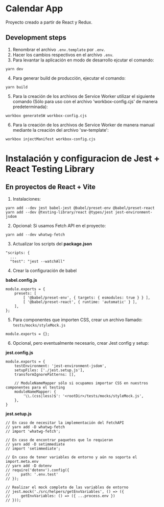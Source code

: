 # Calendar App

Proyecto creado a partir de React y Redux.

## Development steps

1. Renombrar el archivo `.env.template` por `.env`.
2. Hacer los cambios respectivos en el archivo `.env`.
3. Para levantar la aplicación en modo de desarrollo ejcutar el comando:

```
yarn dev
```

4. Para generar build de producción, ejecutar el comando:

```
yarn build
```
5. Para la creación de los archivos de Service Worker utilizar el siguiente comando (Sólo para uso con el archivo 'workbox-config.cjs' de manera predeterminada):
```
workbox generateSW workbox-config.cjs
```
6. Para la creación de los archivos de Service Worker de manera manual mediante la creación del archivo 'sw-template':
```
workbox injectManifest workbox-config.cjs
```

# Instalación y configuracion de Jest + React Testing Library

## En proyectos de React + Vite

1. Instalaciones:

```
yarn add --dev jest babel-jest @babel/preset-env @babel/preset-react
yarn add --dev @testing-library/react @types/jest jest-environment-jsdom
```

2. Opcional: Si usamos Fetch API en el proyecto:

```
yarn add --dev whatwg-fetch
```

3. Actualizar los scripts del **package.json**

```
"scripts: {
  ...
  "test": "jest --watchAll"
```

4. Crear la configuración de babel

**babel.config.js**

```
module.exports = {
    presets: [
        [ '@babel/preset-env', { targets: { esmodules: true } } ],
        [ '@babel/preset-react', { runtime: 'automatic' } ],
    ],
};
```

5. Para componentes que importen CSS, crear un archivo llamado:
   `tests/mocks/styleMock.js`

```
module.exports = {};
```

6. Opcional, pero eventualmente necesario, crear Jest config y setup:

**jest.config.js**

```
module.exports = {
    testEnvironment: 'jest-environment-jsdom',
    setupFiles: ['./jest.setup.js'],
    transformIgnorePatterns: [],

    // ModuleNameMapper sólo si ocupamos importar CSS en nuestros componentes para el testing
    moduleNameMapper: {
        '\\.(css|less)$': '<rootDir>/tests/mocks/styleMock.js',
    },
}
```

**jest.setup.js**

```
// En caso de necesitar la implementación del FetchAPI
// yarn add -D whatwg-fetch
// import 'whatwg-fetch';

// En caso de encontrar paquetes que lo requieran
// yarn add -D setimmediate
// import 'setimmediate';

// En caso de tener variables de entorno y aún no soporta el import.meta.env
// yarn add -D dotenv
// require('dotenv').config({
//     path: '.env.test'
// });

// Realizar el mock completo de las variables de entorno
// jest.mock('./src/helpers/getEnvVariables', () => ({
//     getEnvVariables: () => ({ ...process.env })
// }));
```
